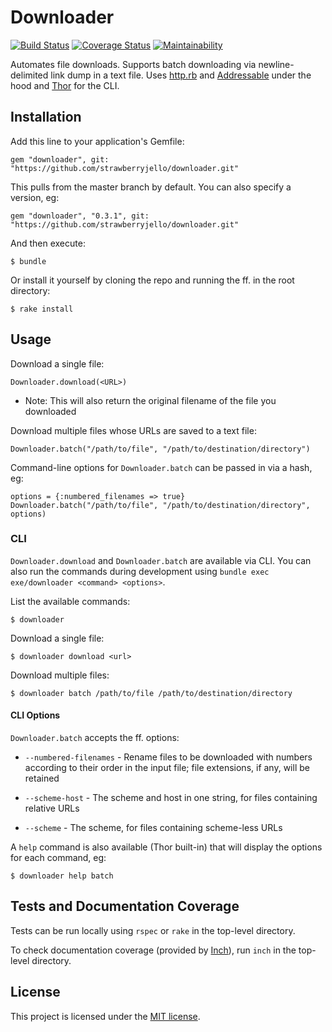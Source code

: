 # Downloader

[![Build Status](https://travis-ci.org/strawberryjello/downloader.svg?branch=master)](https://travis-ci.org/strawberryjello/downloader)
[![Coverage Status](https://coveralls.io/repos/github/strawberryjello/downloader/badge.svg?branch=master)](https://coveralls.io/github/strawberryjello/downloader?branch=master)
[![Maintainability](https://api.codeclimate.com/v1/badges/3daad91d43a6ba971351/maintainability)](https://codeclimate.com/github/strawberryjello/downloader/maintainability)

Automates file downloads. Supports batch downloading via newline-delimited link dump in a text file. Uses [http.rb](https://github.com/httprb/http) and [Addressable](https://github.com/sporkmonger/addressable) under the hood and [Thor](https://github.com/erikhuda/thor) for the CLI.

## Installation

Add this line to your application's Gemfile:

```
gem "downloader", git: "https://github.com/strawberryjello/downloader.git"
```

This pulls from the master branch by default. You can also specify a version, eg:

```
gem "downloader", "0.3.1", git: "https://github.com/strawberryjello/downloader.git"
```

And then execute:

    $ bundle

Or install it yourself by cloning the repo and running the ff. in the root directory:

    $ rake install

## Usage

Download a single file:

```
Downloader.download(<URL>)
```

- Note: This will also return the original filename of the file you downloaded

Download multiple files whose URLs are saved to a text file:

```
Downloader.batch("/path/to/file", "/path/to/destination/directory")
```

Command-line options for `Downloader.batch` can be passed in via a hash, eg:

```
options = {:numbered_filenames => true}
Downloader.batch("/path/to/file", "/path/to/destination/directory", options)
```

### CLI

`Downloader.download` and `Downloader.batch` are available via CLI. You can also run the commands during development using `bundle exec exe/downloader <command> <options>`.

List the available commands:

    $ downloader

Download a single file:

    $ downloader download <url>

Download multiple files:

    $ downloader batch /path/to/file /path/to/destination/directory

#### CLI Options

`Downloader.batch` accepts the ff. options:

- `--numbered-filenames` - Rename files to be downloaded with numbers according to their order in the input file; file extensions, if any, will be retained

- `--scheme-host` - The scheme and host in one string, for files containing relative URLs

- `--scheme` - The scheme, for files containing scheme-less URLs

A `help` command is also available (Thor built-in) that will display the options for each command, eg:

    $ downloader help batch

## Tests and Documentation Coverage

Tests can be run locally using `rspec` or `rake` in the top-level directory.

To check documentation coverage (provided by [Inch](https://github.com/rrrene/inch)), run `inch` in the top-level directory.

## License

This project is licensed under the [MIT license](https://choosealicense.com/licenses/mit/).
